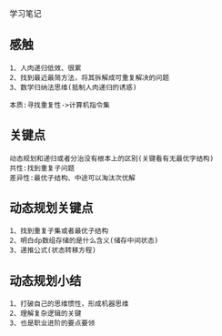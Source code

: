 学习笔记

## 感触
    1、人肉递归低效、很累
    2、找到最近最简方法，将其拆解成可重复解决的问题
    3、数学归纳法思维(抵制人肉递归的诱惑)
    
    本质:寻找重复性->计算机指令集
    
## 关键点
    动态规划和递归或者分治没有根本上的区别(关键看有无最优字结构)
    共性:找到重复子问题
    差异性:最优子结构、中途可以淘汰次优解
    
## 动态规划关键点
    1、找到重复子集或者最优子结构
    2、明白dp数组存储的是什么含义(储存中间状态)
    3、递推公式(状态转移方程)
    
## 动态规划小结
    1、打破自己的思维惯性，形成机器思维
    2、理解复杂逻辑的关键
    3、也是职业进阶的要点要领